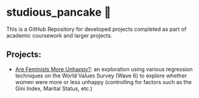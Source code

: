 # studious_pancake 🥞
This is a GitHub Repository for developed projects completed as part of academic coursework and larger projects. 

## Projects: 
- [Are Feminists More Unhappy?](https://github.com/connixu/studious_pancake/blob/main/QMSS%205015-Independent%20Project.pdf): an exploration using various regression techniques on the World Values Survey (Wave 6) to explore whether women were more or less unhappy (controlling for factors such as the Gini Index, Marital Status, etc.) 
